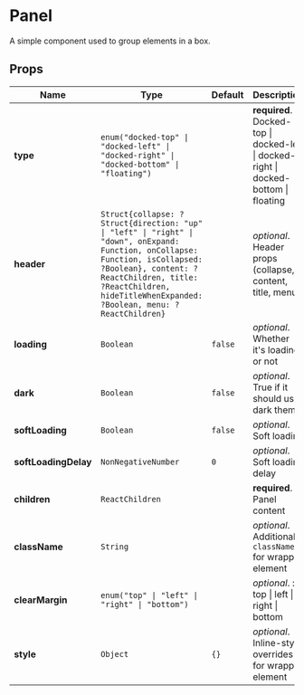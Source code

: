 # Panel

A simple component used to group elements in a box.

## Props
|Name|Type|Default|Description|
|----|----|-------|-----------|
| **type** | <code>enum("docked-top" &#124; "docked-left" &#124; "docked-right" &#124; "docked-bottom" &#124; "floating")</code> |  | **required**. Docked-top &#124; docked-left &#124; docked-right &#124; docked-bottom &#124; floating |
| **header** | <code>Struct{collapse: ?Struct{direction: "up" &#124; "left" &#124; "right" &#124; "down", onExpand: Function, onCollapse: Function, isCollapsed: ?Boolean}, content: ?ReactChildren, title: ?ReactChildren, hideTitleWhenExpanded: ?Boolean, menu: ?ReactChildren}</code> |  | *optional*. Header props (collapse, content, title, menu) |
| **loading** | <code>Boolean</code> | <code>false</code> | *optional*. Whether it's loading or not |
| **dark** | <code>Boolean</code> | <code>false</code> | *optional*. True if it should use dark theme |
| **softLoading** | <code>Boolean</code> | <code>false</code> | *optional*. Soft loading |
| **softLoadingDelay** | <code>NonNegativeNumber</code> | <code>0</code> | *optional*. Soft loading delay |
| **children** | <code>ReactChildren</code> |  | **required**. Panel content |
| **className** | <code>String</code> |  | *optional*. Additional `className` for wrapper element |
| **clearMargin** | <code>enum("top" &#124; "left" &#124; "right" &#124; "bottom")</code> |  | *optional*. : top &#124; left &#124; right &#124; bottom |
| **style** | <code>Object</code> | <code>{}</code> | *optional*. Inline-style overrides for wrapper element |
